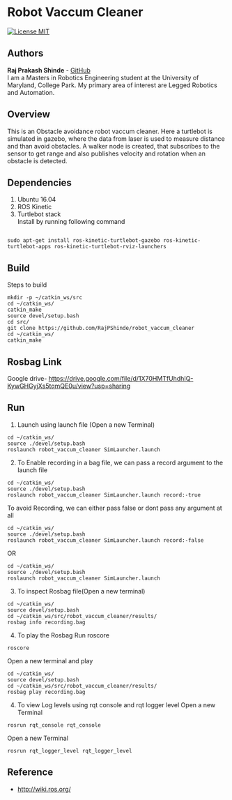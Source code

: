 # Robot Vaccum Cleaner
[![License MIT](https://img.shields.io/badge/License-MIT-brightgreen.svg)](https://github.com/RajPShinde/robot_vaccum_cleaner/blob/master/LICENSE)

## Authors

**Raj Prakash Shinde** - [GitHub](https://github.com/RajPShinde)
<br>I am a Masters in Robotics Engineering student at the University of Maryland, College Park. My primary area of interest are Legged Robotics and Automation. 

## Overview
This is an Obstacle avoidance robot vaccum cleaner. Here a turtlebot is simulated in gazebo, where the data from laser is used to measure distance and than avoid obstacles. A walker node is created, that subscribes to the sensor to get range and also publishes velocity and rotation when an obstacle is detected.

## Dependencies
1. Ubuntu 16.04
2. ROS Kinetic
3. Turtlebot stack
<br> Install by running following command
```

sudo apt-get install ros-kinetic-turtlebot-gazebo ros-kinetic-turtlebot-apps ros-kinetic-turtlebot-rviz-launchers
```

## Build
Steps to build
```
mkdir -p ~/catkin_ws/src
cd ~/catkin_ws/
catkin_make
source devel/setup.bash
cd src/
git clone https://github.com/RajPShinde/robot_vaccum_cleaner
cd ~/catkin_ws/
catkin_make
```
## Rosbag Link
Google drive- https://drive.google.com/file/d/1X70HMTfUhdhIQ-KywGHGyjXs5tqmQE0u/view?usp=sharing

## Run
1. Launch using launch file
(Open a new Terminal)
```
cd ~/catkin_ws/
source ./devel/setup.bash
roslaunch robot_vaccum_cleaner SimLauncher.launch
```
2. To Enable recording in a bag file, we can pass a record argument to the launch file
```
cd ~/catkin_ws/
source ./devel/setup.bash
roslaunch robot_vaccum_cleaner SimLauncher.launch record:-true
```
To avoid Recording, we can either pass false or dont pass any argument at all
```
cd ~/catkin_ws/
source ./devel/setup.bash
roslaunch robot_vaccum_cleaner SimLauncher.launch record:-false
```
OR
```
cd ~/catkin_ws/
source ./devel/setup.bash
roslaunch robot_vaccum_cleaner SimLauncher.launch
```
3. To inspect Rosbag file(Open a new terminal)
```
cd ~/catkin_ws/
source devel/setup.bash
cd ~/catkin_ws/src/robot_vaccum_cleaner/results/
rosbag info recording.bag 
```

4. To play the Rosbag
Run roscore
```
roscore
```
Open a new terminal and play
```
cd ~/catkin_ws/
source devel/setup.bash
cd ~/catkin_ws/src/robot_vaccum_cleaner/results/
rosbag play recording.bag 
```

4. To view Log levels using rqt console and rqt logger level
Open a new Terminal
```
rosrun rqt_console rqt_console
```
Open a new Terminal
```
rosrun rqt_logger_level rqt_logger_level
```

## Reference
* http://wiki.ros.org/